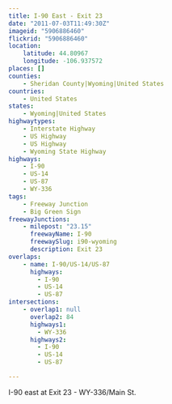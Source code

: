 ```yaml
---
title: I-90 East - Exit 23
date: "2011-07-03T11:49:30Z"
imageid: "5906886460"
flickrid: "5906886460"
location:
    latitude: 44.80967
    longitude: -106.937572
places: []
counties:
    - Sheridan County|Wyoming|United States
countries:
    - United States
states:
    - Wyoming|United States
highwaytypes:
    - Interstate Highway
    - US Highway
    - US Highway
    - Wyoming State Highway
highways:
    - I-90
    - US-14
    - US-87
    - WY-336
tags:
    - Freeway Junction
    - Big Green Sign
freewayJunctions:
    - milepost: "23.15"
      freewayName: I-90
      freewaySlug: i90-wyoming
      description: Exit 23
overlaps:
    - name: I-90/US-14/US-87
      highways:
        - I-90
        - US-14
        - US-87
intersections:
    - overlap1: null
      overlap2: 84
      highways1:
        - WY-336
      highways2:
        - I-90
        - US-14
        - US-87

---
```

I-90 east at Exit 23 - WY-336/Main St.